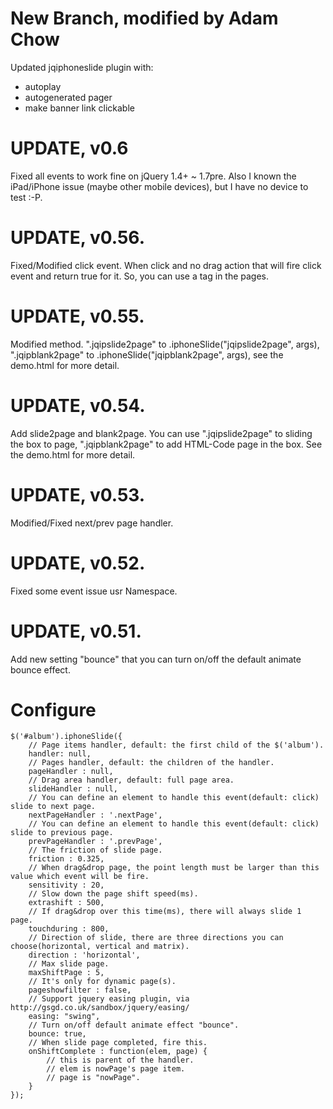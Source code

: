 # New Branch, modified by Adam Chow #

Updated jqiphoneslide plugin with:

*   autoplay
*   autogenerated pager
*   make banner link clickable

# UPDATE, v0.6 #

Fixed all events to work fine on jQuery 1.4+ ~ 1.7pre. Also I known the iPad/iPhone issue (maybe other mobile devices), but I have no device to test :-P.

# UPDATE, v0.56. #

Fixed/Modified click event. When click and no drag action that will fire click event and return true for it. So, you can use a tag in the pages.

# UPDATE, v0.55. #

Modified method. ".jqipslide2page" to .iphoneSlide("jqipslide2page", args), ".jqipblank2page" to .iphoneSlide("jqipblank2page", args), see the demo.html for more detail.

# UPDATE, v0.54. #

Add slide2page and blank2page. You can use ".jqipslide2page" to sliding the box to page, ".jqipblank2page" to add HTML-Code page in the box. See the demo.html for more detail.

# UPDATE, v0.53. #

Modified/Fixed next/prev page handler.

# UPDATE, v0.52. #

Fixed some event issue usr Namespace.

# UPDATE, v0.51. #

Add new setting "bounce" that you can turn on/off the default animate bounce effect.

# Configure #

    $('#album').iphoneSlide({
        // Page items handler, default: the first child of the $('album').
        handler: null,
        // Pages handler, default: the children of the handler.
        pageHandler : null,
        // Drag area handler, default: full page area.
        slideHandler : null,
        // You can define an element to handle this event(default: click) slide to next page.
        nextPageHandler : '.nextPage',
        // You can define an element to handle this event(default: click) slide to previous page.
        prevPageHandler : '.prevPage',
        // The friction of slide page.
        friction : 0.325,
        // When drag&drop page, the point length must be larger than this value which event will be fire.
        sensitivity : 20,
        // Slow down the page shift speed(ms).
        extrashift : 500,
        // If drag&drop over this time(ms), there will always slide 1 page.
        touchduring : 800,
        // Direction of slide, there are three directions you can choose(horizontal, vertical and matrix).
        direction : 'horizontal',
        // Max slide page.
        maxShiftPage : 5,
        // It's only for dynamic page(s).
        pageshowfilter : false,
        // Support jquery easing plugin, via http://gsgd.co.uk/sandbox/jquery/easing/
        easing: "swing",
        // Turn on/off default animate effect "bounce".
        bounce: true,
        // When slide page completed, fire this.
        onShiftComplete : function(elem, page) {
            // this is parent of the handler.
            // elem is nowPage's page item.
            // page is "nowPage".
        }
    });
